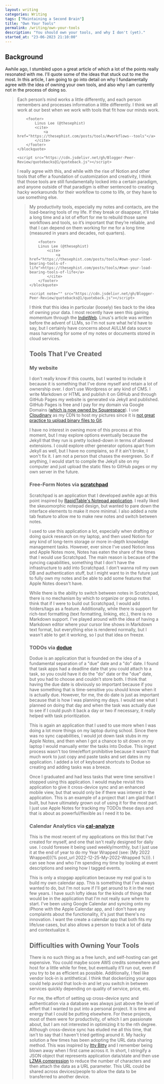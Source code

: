 ```yaml
---
layout: writing
categories: Writing
tags: ["Maintaining a Second Brain"]
title: "Own Your Tools"
permalink: /writing/own-your-tools
description: "You should own your tools, and why I don't (yet)."
started_at: "23-06-2023 21:10:00"
---
```


## Background

Awhile ago, I stumbled upon a great article of which a lot of the points really resonated with me. I'll quote some of the ideas that stuck out to me the most. In this article, I am going to go into detail on why I fundamentally agree with the idea of owning your own tools, and also why I am currently not in the process of doing so.

<p>
    <blockquote class="quoteback" darkmode="" data-title="Build tools around workflows, not workflows around tools" data-author="Linus Lee (@thesephist)" cite="https://thesephist.com/posts/tools/#workflows--tools">
        <span>
            Each person’s mind works a little differently, and each person remembers and processes information a little differently. I think we all work at our best when we work with tools that fit how our minds work.
        </span>

        <footer>
            Linus Lee (@thesephist)
            <cite> 
                <a href="https://thesephist.com/posts/tools/#workflows--tools"</a>
            </cite>
        </footer>
    </blockquote>
    
    <script src="https://cdn.jsdelivr.net/gh/Blogger-Peer-Review/quotebacks@1/quoteback.js"></script>
</p>

I really agree with this, and while with the rise of Notion and other tools that offer a foundation of customization and creativity, I think that those tools are still fundamentally locked into a certain paradigm, and anyone outside of that paradigm is either sentenced to creating hacky workarounds for their workflow to come to life, or they have to use something else.

<p>
    <blockquote class="quoteback" darkmode="" data-title="Build tools around workflows, not workflows around tools" data-author="Linus Lee (@thesephist)" cite="https://thesephist.com/posts/tools/#own-your-load-bearing-tools-of-life">
        <span>
            My productivity tools, especially my notes and contacts, are the load-bearing tools of my life. If they break or disappear, it’ll take a long time and a lot of effort for me to rebuild those same workflows and tools, so it’s important that they’re reliable, and that I can depend on them working for me for a long time (measured in years and decades, not quarters).
        </span>
        
        <footer>
        Linus Lee (@thesephist)
            <cite>
                <a href="https://thesephist.com/posts/tools/#own-your-load-bearing-tools-of-life">https://thesephist.com/posts/tools/#own-your-load-bearing-tools-of-life</a>
            </cite>
        </footer>
    </blockquote>
    
    <script note="" src="https://cdn.jsdelivr.net/gh/Blogger-Peer-Review/quotebacks@1/quoteback.js"></script>
</p>

I think that this idea in particular (loosely) ties back to the idea of owning your data. I most recently have seen this gaining momentum through the [IndieWeb](https://indieweb.org/own_your_data). Linus's article was written before the advent of LLMs, so I'm not sure what he'd have to say, but I certainly have concerns about AI/LLM data source mass harvesting for some of my notes or documents stored in cloud services.

## Tools That I’ve Created

### My website

I don't really know if this counts, but I wanted to include it because it is something that I've done myself and retain a lot of ownership over. I don’t use Wordpress or any kind of CMS. I write Markdown or HTML and publish it on GitHub and through GitHub Pages my website is generated via Jekyll and published. GitHub Pages is free and I pay for my domain via Google Domains ([which is now owned by Squarespace](https://support.google.com/domains/answer/13689670?hl=en)). I use [Cloudinary](https://cloudinary.com/) as my CDN to host my pictures since it is [not great practice to upload binary files to Git](https://robinwinslow.uk/dont-ever-commit-binary-files-to-git).

I have no interest in owning more of this process at this moment, but I may explore options eventually because the Jekyll that they run is pretty locked-down in terms of allowed extensions. I could explore other generator options apart from Jekyll as well, but I have no complains, so if it ain't broke, I won't fix it. I am not a person that chases the evergreen. So if anything, I would start to compile the Jekyll site on my computer and just upload the static files to GitHub pages or my own server in the future.

### Free-Form Notes via [scratchpad](https://github.com/reesdraminski/scratchpad)

Scratchpad is an application that I developed awhile ago at this point inspired by [RapidTable's Notepad application](https://www.rapidtables.com/tools/notepad.html). I really liked the skeuomorphic notepad design, but wanted to pare down the interface elements to make it more minimal. I also added a note tab feature to allow me to make new notes and switch between notes.

I used to use this application a lot, especially when drafting or doing quick research on my laptop, and then used Notion for any kind of long-term storage or more in-depth knowledge management tasks. However, ever since I've used Notion less and Apple Notes more, Notes has eaten the share of the times that I would use Scratchpad. The main reason is because of the syncing capabilities, something that I don't have the infrastructure to add into Scratchpad. I don't wanna roll my own DB and authentication stuff, but I might want to in the future just to fully own my notes and be able to add some features that Apple Notes doesn't have.

While there is the ability to switch between notes in Scratchpad, there is no mechanism by which to organize or group notes. I think that if I were to build out Scratchpad, I would add folders/tags as a feature. Additionally, while there is support for rich-text formatting (text formatting, linking, etc.), there is no Markdown support. I've played around with the idea of having a Markdown editor where your cursor line shows in Markdown text format, but everything else is rendered normally, but I wasn't able to get it working, so I put that idea on freeze.

### TODOs via [dodue](https://github.com/reesdraminski/dodue)

Dodue is an application that is founded on the idea of a fundamental separation of a "due" date and a "do" date. I found that task apps had a deadline date that you could attach to a task, so you could have it do the "do" date or the "due" date, but you had to choose and couldn't store both. I think that having the due date is obviously so important because if you have something that is time-sensitive you should know when it is actually due. However, for me, the do date is just as important because that is how I was planning my days. I would see what I planned on doing that day and when the task was actually due to see if I could push it back a day or two if necessary, it really helped with task prioritization.

This is again an application that I used to use more when I was doing a lot more things on my laptop during school. Since there was no sync capabilities, I would jot down task stubs in my Apple Notes, and then when I got a chance to sit down on my laptop I would manually enter the tasks into Dodue. This ingest process wasn't too time/effort prohibitive because it wasn't that much work to just copy and paste tasks and set dates in my application. I added a lot of keyboard shortcuts to Dodue so creating and adding tasks was a breeze.

Once I graduated and had less tasks that were time sensitive I stopped using this application. I would maybe revisit this application to give it cross-device sync and an enhanced mobile view, but that would only be if there was interest in the application. This is an example of a project that I am glad that I built, but have ultimately grown out of using it for the most part. I just use Apple Notes for tracking my TODOs these days and that is about as powerful/flexible as I need it to be.

### Calendar Analytics via [cal-analyze](https://github.com/reesdraminski/cal-analyze)

This is the most recent of my applications on this list that I've created for myself, and one that isn't really designed for daily use. I could foresee it being used weekly/monthly, but I just use it at the end of year to do my Year Wrapped (see: [My 2022 Wrapped]({% post_url 2022-12-25-My-2022-Wrapped %})). I can see how and who I'm spending my time by looking at event descriptions and seeing how I tagged events.

This is only a stopgap application because my real goal is to build my own calendar app. This is something that I've always wanted to do, but I'm not sure if I'll get around to it in the next few years. I have such lofty ideas for the kinds of things that would be in the application that I'm not really sure where to start. I've been using Google Calendar and syncing onto my iPhone with the Apple Calendar app, and I don't have any complaints about the functionality, it's just that there's no innovation. I want the create a calendar app that both fits my life/use cases, but also allows a person to track a lot of data and contextualize it.

## Difficulties with Owning Your Tools

There is no such thing as a free lunch, and self-hosting can get expensive. You could maybe score AWS credits somewhere and host for a little while for free, but eventually it’ll run out, even if you try to be as efficient as possible. Additionally, I feel like vendor lock-in is antithetical. I think that dockerizing your apps could help avoid that lock-in and let you switch in between services quickly depending on quality of service, price, etc.

For me, the effort of setting up cross-device sync and authentication via a database was always just above the level of effort that I wanted to put into a personal project. It is time and energy that I could be putting elsewhere. For these projects, most of them were for productivity, of which I am passionate about, but I am not interested in optimizing it to the nth degree. Although cross-device sync has eluded me all this time, that isn't to say that I haven't tried getting around it. My hacky solution a few times has been adopting the URL data sharing method. This was inspired by [Itty Bitty](https://github.com/alcor/itty-bitty) and I remember being blown away when I first came across it. In short, I stringify a JSON object that represents application data/state and then use [LZMA compression](https://en.wikipedia.org/wiki/Lempel%E2%80%93Ziv%E2%80%93Markov_chain_algorithm) to reduce the number of characters and then attach the data as a URL parameter. This URL could be shared across devices/people to allow the data to be transferred to another device.